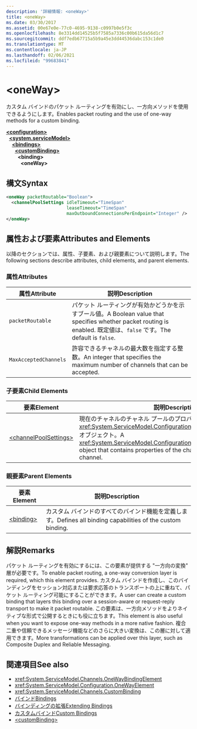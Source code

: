 ```yaml
---
description: '詳細情報: <oneWay>'
title: <oneWay>
ms.date: 03/30/2017
ms.assetid: 00e67e0e-77c0-4695-9138-c0997b0e5f3c
ms.openlocfilehash: 8e3314dd14525b5f7585a7336c00b615da56d1c7
ms.sourcegitcommit: ddf7edb67715a5b9a45e3dd44536dabc153c1de0
ms.translationtype: MT
ms.contentlocale: ja-JP
ms.lasthandoff: 02/06/2021
ms.locfileid: "99683841"
---
```

# \<oneWay>

<span data-ttu-id="aebfd-102">カスタム バインドのパケット ルーティングを有効にし、一方向メソッドを使用できるようにします。</span><span class="sxs-lookup"><span data-stu-id="aebfd-102">Enables packet routing and the use of one-way methods for a custom binding.</span></span>  
  
[**\<configuration>**](../configuration-element.md)\
&nbsp;&nbsp;[**\<system.serviceModel>**](system-servicemodel.md)\
&nbsp;&nbsp;&nbsp;&nbsp;[**\<bindings>**](bindings.md)\
&nbsp;&nbsp;&nbsp;&nbsp;&nbsp;&nbsp;[**\<customBinding>**](custombinding.md)\
&nbsp;&nbsp;&nbsp;&nbsp;&nbsp;&nbsp;&nbsp;&nbsp;**\<binding>**\
&nbsp;&nbsp;&nbsp;&nbsp;&nbsp;&nbsp;&nbsp;&nbsp;&nbsp;&nbsp;**\<oneWay>**  
  
## <a name="syntax"></a><span data-ttu-id="aebfd-103">構文</span><span class="sxs-lookup"><span data-stu-id="aebfd-103">Syntax</span></span>  
  
```xml  
<oneWay packetRoutable="Boolean">
  <channelPoolSettings idleTimeout="TimeSpan"
                       leaseTimeout="TimeSpan"
                       maxOutboundConnectionsPerEndpoint="Integer" />
</oneWay>
```  
  
## <a name="attributes-and-elements"></a><span data-ttu-id="aebfd-104">属性および要素</span><span class="sxs-lookup"><span data-stu-id="aebfd-104">Attributes and Elements</span></span>  

 <span data-ttu-id="aebfd-105">以降のセクションでは、属性、子要素、および親要素について説明します。</span><span class="sxs-lookup"><span data-stu-id="aebfd-105">The following sections describe attributes, child elements, and parent elements.</span></span>  
  
### <a name="attributes"></a><span data-ttu-id="aebfd-106">属性</span><span class="sxs-lookup"><span data-stu-id="aebfd-106">Attributes</span></span>  
  
|<span data-ttu-id="aebfd-107">属性</span><span class="sxs-lookup"><span data-stu-id="aebfd-107">Attribute</span></span>|<span data-ttu-id="aebfd-108">説明</span><span class="sxs-lookup"><span data-stu-id="aebfd-108">Description</span></span>|  
|---------------|-----------------|  
|`packetRoutable`|<span data-ttu-id="aebfd-109">パケット ルーティングが有効かどうかを示すブール値。</span><span class="sxs-lookup"><span data-stu-id="aebfd-109">A Boolean value that specifies whether packet routing is enabled.</span></span> <span data-ttu-id="aebfd-110">既定値は、`false` です。</span><span class="sxs-lookup"><span data-stu-id="aebfd-110">The default is `false`.</span></span>|  
|`MaxAcceptedChannels`|<span data-ttu-id="aebfd-111">許容できるチャネルの最大数を指定する整数。</span><span class="sxs-lookup"><span data-stu-id="aebfd-111">An integer that specifies the maximum number of channels that can be accepted.</span></span>|  
  
### <a name="child-elements"></a><span data-ttu-id="aebfd-112">子要素</span><span class="sxs-lookup"><span data-stu-id="aebfd-112">Child Elements</span></span>  
  
|<span data-ttu-id="aebfd-113">要素</span><span class="sxs-lookup"><span data-stu-id="aebfd-113">Element</span></span>|<span data-ttu-id="aebfd-114">説明</span><span class="sxs-lookup"><span data-stu-id="aebfd-114">Description</span></span>|  
|-------------|-----------------|  
|[\<channelPoolSettings>](channelpoolsettings.md)|<span data-ttu-id="aebfd-115">現在のチャネルのチャネル プールのプロパティを格納する <xref:System.ServiceModel.Configuration.ChannelPoolSettingsElement> オブジェクト。</span><span class="sxs-lookup"><span data-stu-id="aebfd-115">A <xref:System.ServiceModel.Configuration.ChannelPoolSettingsElement> object that contains properties of the channel pool for the current channel.</span></span>|  
  
### <a name="parent-elements"></a><span data-ttu-id="aebfd-116">親要素</span><span class="sxs-lookup"><span data-stu-id="aebfd-116">Parent Elements</span></span>  
  
|<span data-ttu-id="aebfd-117">要素</span><span class="sxs-lookup"><span data-stu-id="aebfd-117">Element</span></span>|<span data-ttu-id="aebfd-118">説明</span><span class="sxs-lookup"><span data-stu-id="aebfd-118">Description</span></span>|  
|-------------|-----------------|  
|[\<binding>](bindings.md)|<span data-ttu-id="aebfd-119">カスタム バインドのすべてのバインド機能を定義します。</span><span class="sxs-lookup"><span data-stu-id="aebfd-119">Defines all binding capabilities of the custom binding.</span></span>|  
  
## <a name="remarks"></a><span data-ttu-id="aebfd-120">解説</span><span class="sxs-lookup"><span data-stu-id="aebfd-120">Remarks</span></span>  

 <span data-ttu-id="aebfd-121">パケット ルーティングを有効にするには、この要素が提供する "一方向の変換" 層が必要です。</span><span class="sxs-lookup"><span data-stu-id="aebfd-121">To enable packet routing, a one-way conversion layer is required, which this element provides.</span></span> <span data-ttu-id="aebfd-122">カスタム バインドを作成し、このバインディングをセッション対応または要求応答のトランスポートの上に重ねて、パケット ルーティング可能にすることができます。</span><span class="sxs-lookup"><span data-stu-id="aebfd-122">A user can create a custom binding that layers this binding over a session-aware or request-reply transport to make it packet routable.</span></span> <span data-ttu-id="aebfd-123">この要素は、一方向メソッドをよりネイティブな形式で公開するときにも役に立ちます。</span><span class="sxs-lookup"><span data-stu-id="aebfd-123">This element is also useful when you want to expose one-way methods in a more native fashion.</span></span> <span data-ttu-id="aebfd-124">複合二重や信頼できるメッセージ機能などのさらに大きい変換は、この層に対して適用できます。</span><span class="sxs-lookup"><span data-stu-id="aebfd-124">More transformations can be applied over this layer, such as Composite Duplex and Reliable Messaging.</span></span>  
  
## <a name="see-also"></a><span data-ttu-id="aebfd-125">関連項目</span><span class="sxs-lookup"><span data-stu-id="aebfd-125">See also</span></span>

- <xref:System.ServiceModel.Channels.OneWayBindingElement>
- <xref:System.ServiceModel.Configuration.OneWayElement>
- <xref:System.ServiceModel.Channels.CustomBinding>
- [<span data-ttu-id="aebfd-126">バインド</span><span class="sxs-lookup"><span data-stu-id="aebfd-126">Bindings</span></span>](../../../wcf/bindings.md)
- [<span data-ttu-id="aebfd-127">バインディングの拡張</span><span class="sxs-lookup"><span data-stu-id="aebfd-127">Extending Bindings</span></span>](../../../wcf/extending/extending-bindings.md)
- [<span data-ttu-id="aebfd-128">カスタムバインド</span><span class="sxs-lookup"><span data-stu-id="aebfd-128">Custom Bindings</span></span>](../../../wcf/extending/custom-bindings.md)
- [\<customBinding>](custombinding.md)
